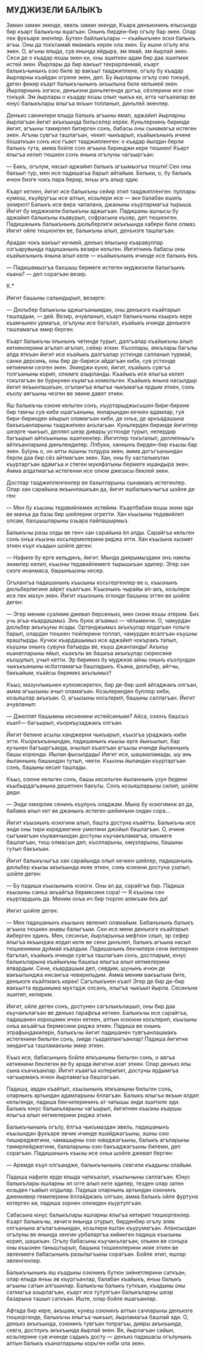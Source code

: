 ## МУДЖИЗЕЛИ БАЛЫКЪ

Заман заман экенде, эвель заман экенде, Къара денъизнинъ ялысында бир къарт балыкъчы яшагъан.
Онынъ бирден-бир огълу бар экен.
Олар пек фукъаре экенлер.
Бутюн байлыкълары — къайыкънен эски балыкъ агъы.
Оны да токътамай ямамакъ керек ола экен.
Бу ишни огълу япа экен.
О, агъны ялыда, сув янында яйдыра, эм ямай, эм йырлай экен.
Сеси де о къадар яхшы экен ки, оны эшиткен адам бир даа эшитмек истей экен.
Йырлары да бир вакъыт текрарланмай, къарт балыкъчынынъ озю биле эр вакъыт тааджиплене, огълу бу къадар йырларны къайдан огрене экен, деп.
Бу йырларны огълу озю токъуй, деген фикир къарт балыкъчынынъ акъылына биле кельмей экен.
Йырларнынъ эзгиси, денъизни динълегенде догъа, сёзлерини исе озю токъуй.
Эм йырлары о къадар яхшы олып чыкъа ки, атта чагъалалар ве юнус балыкълары ялыгъа якъын топланып, динълей экенлер.

Денъиз сакинлери ялыда балыкъ агъыны ямап, аджайип йырларны йырлагъан йигит акъкъында бильселер керек.
Куньлернинъ биринде йигит, агъыны тамирлеп битирген сонъ, бабасы оны сынамагьа истеген экен.
Агъны сувгъа ташлагъан, чекип чыкъарып, къайыкънынъ ичине бошаткъан сонъ исе гъает тааджипленген: о къадар йылдан берли балыкъ тута, амма бойле сою агъына биринджи кере тюшкен!
Къарт ялыгъа келип тюшкен сонъ янына огълуны чагъыргъан:

— Бакъ, огълум, насыл аджайип балыкъ агъымызгъа тюшти!
Сен оны бакъып тур, мен исе падишагьа барып айтайым.
Бельки, о, бу балыкъ ичюн бизге чокъ пара берир, янъы агъ алыр эдик.

Къарт кеткен, йигит исе балыкъны сейир этип тааджипленген: пуллары кумюш, къуйругъы исе алтын, козьлери исе — эки балабан ешиль зюмрют!
Балыкъ исе вира чапалана, джаныны къуртармагъа тырыша.
Йигит бу муджизели балыкъны аджыгъан.
Падишаны ашчысы бу аджайип балыкъны къавурып, софрасына къояр, деп тюшюнген.
Падишанынъ балыкънынъ дюльберлиги акъкъында хабери биле олмаз.
Иигит ойле тюшюнген ве, балыкъны алып, денъизге ташлагъан.

Арадан чокъ вакъыт кечмей, денъиз ялысына къаравуллар озгъарувында падишанынъ везири кельген.
Йигитнинъ бабасы оны къайыкънынъ янына алып келе — къайыкънынъ ичинде исе балыкъ ёкъ.

— Падишамызгъа бахшыш бермеге истеген муджизели балыгъынъ къана? — деп сорагъан везир.

К.*

Иигит башыны салындырып, везирге:

— Дюльбер балыкъны аджыгъанымдан, оны денъизге къайтарып ташладым, — дей.
Везир, ачувланып, къарт балыкъчыны къыркъ кере къамчынен урмагьа, огълуны исе багълап, къайыкъ ичинде денъизге ташламагьа эмир берген.

Къарт балыкъчы ялынынъ четинде турып, далгъалар къайыкъны алып кеткенлерини агълап-агълап, сейир эткен.
Къоллары, аякълары багълы алда яткъан йигит исе къайыкъ далгъалар устюнде салланып турмай, санки дерсинъ, оны бир де-бириси айдагъан киби, сув устюнде кеткенини сезген экен.
Экинджи куню, йигит, къайыкъ сувгъа толгъаныны корип, олюмге азырланды.
Къайыкъ исе ялыгъа келип токътагъан ве бурнунен къумгъа комюльген.
Къайыкъ янына насылдыр йигит якъынлашкъан, огълангъа ялыгъа чыкъмагъа ярдым эткен, сонъ къолу аягъыны чезген ве эвине давет эткен.

Яш балыкъчы озюне кельген сонъ, къуртарыджысьшен бири-бирине бир тамчы сув киби ошагъаныны, янларындан кечкен адамлар, гуя бири-биринден айырып оламагъан киби, де онъа, де аркъадашына бакъкъанларыны тааджипнен анълагьан.
Куньлерден биринде йигитлер шеэрге чыкъып, деллял шеэр дивары устюнде турып, нелердир багъырып айткъыныны эшиткенлер.
Йигитлер токъталып, деллялныьгь айткъанларына динълендилер.
Ллбуки, ханнынъ бирден-бир къызы бар экен.
Буїунь о, он алты яшыны толдура экен, амма догъгъанындан берли даа бир сёз айтмагъан экен.
Хан, оны бу хасталыкътан къуртаргъан адамгъа и стеген мукяфатыны бермеге ишандыра экен.
Амма алдатмагъа истегенни исе олюм джезасы беклей экен.

Достлар тааджипленгенлер ве бахытларыны сынамакъ истегенлер.
Олар хан сарайына якъынлашкъан да, йигит яшбалыкъчыгъа шойле де ген:

— Мен бу къызны тедавийлемек истейим.
Къартбабам яхшы эким эди ве манъа да базы бир шейлерни огретти.
Хан къызыны тедавийлеп олсам, бахшышларыны озьара пайлашырмыз.

Балыкъчы разы олды ве генч хан сарайына ёл алды.
Сарайгъа кельген сонъ онъа къызны косьтермелерини риджа этти.
Хан къызына хызмет эткен къул къадын шойле деген:

— Нафиле бу ерге кельдинъ, йигит.
Мында диярымыздаки энъ намлы экимлер келип, къызны тедавийлемеге тырышкъан эдилер.
Эгер хан сизге инанмаса, башынъызны кесер.

Огълангъа падишанынъ къызыны косьтергенлер ве о, къызнынъ дюльберлигине айрет къалгъан.
Къызнынъ чырайы ап-акъ, козьлери исе пек мазун экен.
Йигит къызнынъ огюнде башыны эгген ве шойле деген:

— Эгер меним суалиме джевап берсенъиз, мен сизни яхшы этерим.
Биз учь агьа-къардашмыз.
Энъ буюк агъамыз — чёльмекчи.
О, чамурдан дюльбер акъкъуны ясады.
Ортанджымыз акъкъулар ялдагъан гольге барып, олардан тюшкен тюйлерини топлап, чамурдан ясалгъан къушны яраштырды.
Кучюк къардашымыз исе аджайип чокъракъ тапып, къушны онынъ сувуна батырды ве, къуш джанланды!
Акъкъу кьанатларыны яйып, къакъты ве башкъа акъкъулар сюрюсине къошулып, учып кетти.
Эр биримиз бу муджизе айны онынъ къолундан чыкъкъаныны исбатламагъа башладыкъ.
Къана, дюльбер, айтчы, бакъайым, къайсы биримиз акълымыз?

Къыз, мазунлыкьнен кулюмсиреген, бир де-бир шей айтаджакъ олгъан, амма агъызыны ачып оламагьан.
Козьлеринден буллюр киби, козьяшлар акъкъан.
О, агъызыны косьтерип, башыны саллагъан.
Йигит ачувланып:

— Джеллят башымны кескенини истейсинъми?
Айса, озюнъ башсыз къал!— багъырып, къоркъузаджакъ олгъан.

Йигит белине асылы ханджерни чыкъарып, къызгъа ураджакъ киби этти.
Къоркъкъанындан, падишанынъ къызы ерге йыкъылып, бар кучьнен багъыргъанда, ачылып къалгъан агъызы ичинде йыланнынъ башы корюнди.
Иылан фысылдады!
Иигит исе, шашмаламады, шу ань йыланнынъ башындан тутып, чекти.
Къызны йыландан къуртаргъан сонъ, башыны кесип ташлады.

Къыз, озюне кельген сонъ, башы кесильген йыланнынъ узун бедени къыбырдагъанына дешетнен бакъты.
Сонъ козьяшларыны силип, шойле деди:

— Энди омюрлик сенинъ къулунъ оладжам.
Мына бу юзюгимни ал да, бабама алып кет ве джанынъ истеген шейинъни ондан сора...

Йигит къызнынъ юзюгини алып, башта достуна къайтты.
Балыкъчы исе энди оны тири кореджегине умютини джойып башлагъан.
О, ичине сыгъмагъан къуванчындан достуны къучакъламагъа, опьмеге башлагъан, тюш олмасын деп, къолларыны, омузларыны, башыны тутып бакъкъан.

Йигит балыкъчыгъа хан сарайында олып кечкен шейлер, падишанынъ дюльбер къызы акъкъында икяе эткен, сонъ юзюкни достуна узатып, шойле деген:

— Бу падиша къызынынъ юзюги.
Оны ал да, сарайгъа бар.
Падиша къызыны санъа акъайгъа бермесини сора! — Я къызны сен къуртардынъ да.
Меним онъа ич бир тюрлю алякъам ёкъ да!

Иигит шойле деген:

— Мен падишанынъ къызына эвленип оламайым.
Бабанънынъ балыкъ агъына тюшкен анавы балыгъым.
Сен исе мени денъизге къайтарып йиберген эдинъ.
Мен, сесинъе, йырларынъа мефтюн олып, эр сефер ялыгъа якъынджа ялдап келе ве сени динълеп, балыкъ агъына насыл тюшкенимни дуймай къалдым.
Падишанынъ бекчилери сени йиплернен багълап, къайыкъ ичинде сувгъа ташлагъан сонъ, достларым, юнус балыкъларына къайыкъны башкъа ялыгъа алып кетмелерини ялвардым.
Сени, къардашым деп, севдим, шунынъ ичюн де вакъытынджа инсангьа чевирильдим.
Амма меним вакъытым бите, денъизге къайтмакъ керек!
Сагълыкънен къал!
Эгер де бир де-бир вакъытта ярдымыма мухтадж олсанъ, ялыгъа чыкъып йырла.
Сесинъни эшитип, келирим.

Иигит, ойле деген сонъ, достунен сагълыкълашып, оны бир даа къучакълагъан ве денъиз тарафкъа кеткен.
Балыкъчы исе сарайгъа, падишанен корюшмек ичюн кеткен, алтын юзюкни косьтерип, къызыны онъа акъайгъа бермесини риджа эткен.
Падиша ве онынъ этрафындакилери, балыкъчы йигит падишанен тувгъанлашмакъ истегенини бильген сонъ, зияде гъадаплангъанлар!
Падиша йигитни зиндангъа ташламакъны эмир эткен.

Къыз исе, бабасынынъ бойле япкъаныны бильген сонъ, о авгъа кеткенини беклеген ве бу арада йигитни азат эткен.
Олар денъиз ялы сына къачкъанлар.
Йигит къаягъа котерилип, достуны ярдымгъа чагъырмакъ ичюн йырламагъа башлагъан.

Падиша, авдан къайтып, къызынынъ япкъаныны бильген сонъ, оларнынъ артындан адамларыны ёллагъан.
Балыкъ ялыгъа якъын ялдап кельгенде, падиша бекчилерининъ ат чапышы энди эшитиле эди.
Балыкъ юнус балыкъларыны чагъырып, йигитнен къызны къаршы ялыгъа алып кетмелерини риджа эткен.

Балыкъчынынъ огълу, ёлгъа чыкъмаздан эвель, падишанынъ къызындан фукъаре эвчик ичинде яшайджагъыны, ашны озю пиширеджегини, чамашырны озю юваджагъыны, балыкъ агъларыны тамирлейджегини, балаларыны озю бакъаджагъыны билеми, деп сорагъан.
Падишанынъ къызы исе онъа шойле джевап берген:

— Аремде къул олгъандже, балыкъчынынъ севгили къадыны олайым.

Падиша нафиле ерде ялыда чапкъалап, къылычыны саллагъан.
Юнус балыкълары яшларны эп огге алып кете эдилер, тезден олар затен козьден гъайып олдылар.
Падиша оларнынъ артындан озюнинъ дженкявер гемилерини ёллайджакъ олгъан, амма балыкъ ойле фуртуна котерген ки, падиша зорнен олюмден къуртулгъан.

Сабасына юнус балыкълары яшларны ялыгъа кетирип тюшюргенлер.
Къарт балыкъчы, эвчиги янында отурып, бирденбир огълу эляк олгъанына агълагъанындан, козьлери яштан къурумагъан.
Апансыздан огълуны ве янында зенгин урбаларгъа кийинген падиша къызыны корип, шашкъан.
Огълу бабасыны къучакълагъан, опькен ве сонъра оны къызнен таныштырып, башына тюшкенлерини икяе эткен ве эвленмеге бабасынынъ разылыгъыны сорагъан.
Бойле этип, яшлар эвленгенлер.

Балыкъчынынъ яш къадыны озюнинъ бутюн зийнетлерини саткъан, олар ялыда янъы эв къургъанлар, балабан къайыкъ, янъы балыкъ агъыны сатын алгъынлар.
Балыкъчы балыкъ туткъан, къадыны оны сатмагъа азырлагъан, къарт исе тутулгъан балыкъларны шеэр базарына ташып саткъан.
Иште, олар бойле яшагьанлар.

Афтада бир кере, акъшам, кунеш озюнинъ алтын сачларыны денъизге тюшюргенде, балыкъчы ялыгъа чыкъып, йырламагьа башлай эди.
О, денъиз акъкъында, озюнинъ тувгъан топрагъы, дияры акъкъында, севги, достлукъ акъкъында йырлай экен.
Ве, йырлагъан сайын, козьлерине сув ичинде садыкъ досту — денъиз падишасы огълунынъ алтын балыкъ къанатларыны корьген киби ола экен.
